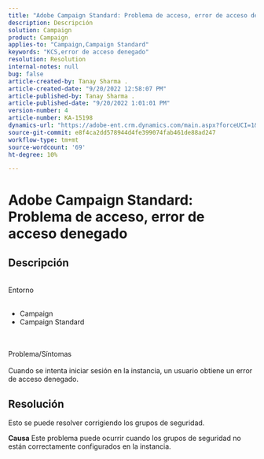 ```yaml
---
title: "Adobe Campaign Standard: Problema de acceso, error de acceso denegado"
description: Descripción
solution: Campaign
product: Campaign
applies-to: "Campaign,Campaign Standard"
keywords: "KCS,error de acceso denegado"
resolution: Resolution
internal-notes: null
bug: false
article-created-by: Tanay Sharma .
article-created-date: "9/20/2022 12:58:07 PM"
article-published-by: Tanay Sharma .
article-published-date: "9/20/2022 1:01:01 PM"
version-number: 4
article-number: KA-15198
dynamics-url: "https://adobe-ent.crm.dynamics.com/main.aspx?forceUCI=1&pagetype=entityrecord&etn=knowledgearticle&id=f4b308dc-e338-ed11-9db1-002248086735"
source-git-commit: e8f4ca2dd578944d4fe399074fab461de88ad247
workflow-type: tm+mt
source-wordcount: '69'
ht-degree: 10%

---
```


# Adobe Campaign Standard: Problema de acceso, error de acceso denegado

## Descripción

<br>Entorno<br><br>
- Campaign
- Campaign Standard



<br><br>Problema/Síntomas<br><br>
Cuando se intenta iniciar sesión en la instancia, un usuario obtiene un error de acceso denegado.


## Resolución




Esto se puede resolver corrigiendo los grupos de seguridad.


<b>Causa</b>
Este problema puede ocurrir cuando los grupos de seguridad no están correctamente configurados en la instancia.
